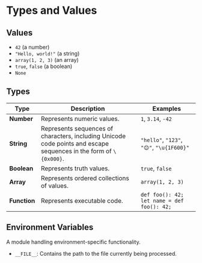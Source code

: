 # Types and Values

## Values

- `42` (a number)
- `"Hello, world!"` (a string)
- `array(1, 2, 3)` (an array)
- `true`, `false` (a boolean)
- `None`

## Types

| Type         | Description                                                                                                       | Examples                                   |
| ------------ | ----------------------------------------------------------------------------------------------------------------- | ------------------------------------------ |
| **Number**   | Represents numeric values.                                                                                        | `1`, `3.14`, `-42`                         |
| **String**   | Represents sequences of characters, including Unicode code points and escape sequences in the form of `\{0x000}`. | `"hello"`, `"123"`, `"😊"`, `"\u{1F600}"`  |
| **Boolean**  | Represents truth values.                                                                                          | `true`, `false`                            |
| **Array**    | Represents ordered collections of values.                                                                         | `array(1, 2, 3)`                           |
| **Function** | Represents executable code.                                                                                       | `def foo(): 42; let name = def foo(): 42;` |

## Environment Variables

A module handling environment-specific functionality.

- `__FILE__`: Contains the path to the file currently being processed.

